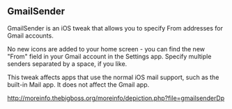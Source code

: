 GmailSender
-----------

GmailSender is an iOS tweak that allows you to specify From addresses for Gmail accounts.

No new icons are added to your home screen - you can find the new "From" field in your Gmail account in the Settings app.  Specify multiple senders separated by a space, if you like.

This tweak affects apps that use the normal iOS mail support, such as the built-in Mail app.  It does not affect the Gmail app.

http://moreinfo.thebigboss.org/moreinfo/depiction.php?file=gmailsenderDp
